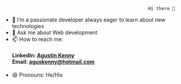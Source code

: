                                             	          Hi there 👋



- 👯 I’m a passionate developer always eager to learn about new technologies
- 💬 Ask me about Web development
- 📫 How to reach me: <h4>
                       LinkedIn: [Agustín Kenny](https://www.linkedin.com/in/agustín-kenny)                                                                      
                       Email: [aguskenny@hotmail.com](mailto:aguskenny@hotmail.com)
											</h4>
- 😄 Pronouns: He/His

